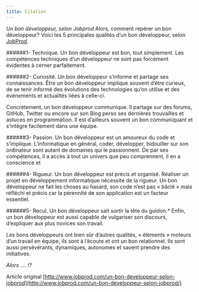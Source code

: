 ```yaml
---
title: Citation
---
```

*Un bon développeur, selon Jobprod*
Alors, comment repérer un bon développeur?
Voici les 5 principales qualités d’un bon développeur, selon [JobProd](http://www.jobprod.com/).
<!--more-->

######1- Technique. Un bon développeur est bon, tout simplement.
Les compétences techniques d’un développeur ne sont pas forcément évidentes à cerner parfaitement.

######2- Curiosité. Un bon développeur s’informe et partage ses connaissances.
Être un bon développeur implique souvent d’être curieux, de se tenir informé des évolutions des technologies qu’on utilise et des évènements et actualités liées à celle-ci.

Concrètement, un bon développeur communique. Il partage sur des forums, GitHub, Twitter ou encore sur son Blog perso ses dernières trouvailles et astuces en programmation. Il est d’ailleurs souvent un bon communiquant et s’intègre facilement dans une équipe.

######3- Passion. Un bon développeur est un amoureux du code et s’implique.
L’informatique en général, coder, développer, bidouiller sur son ordinateur sont autant de domaines qui le passionnent. De par ses compétences, il a accès à tout un univers que peu comprennent, il en a conscience et

######4- Rigueur. Un bon développeur est précis et organisé.
Réaliser un projet en développement informatique nécessite de la rigueur. Un bon développeur ne fait les choses au hasard, son code n’est pas « bâclé » mais réfléchi et précis car la pérennité de son application est un facteur essentiel.

######5- Recul. Un bon développeur sait sortir la tête du guidon.*
Enfin, un bon développeur est aussi capable de vulgariser son discours, d’expliquer aux plus novices son travail.

Les bons développeurs ont bien sûr d’autres qualités, « éléments » moteurs d’un travail en équipe, ils sont à l’écoute et ont un bon relationnel. Ils sont aussi persévérants, dynamiques, autonomes et savent prendre des initiatives.

*Alors …. !?*

Article original [http://www.jobprod.com/un-bon-developpeur-selon-jobprod](http://www.jobprod.com/un-bon-developpeur-selon-jobprod/)
